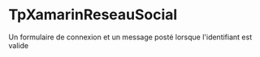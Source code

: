 # TpXamarinReseauSocial
Un formulaire de connexion et un message posté lorsque l'identifiant est valide
